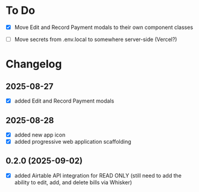 # To Do

- [x] Move Edit and Record Payment modals to their own component classes

- [ ] Move secrets from .env.local to somewhere server-side (Vercel?)

# Changelog

## 2025-08-27

- [x] added Edit and Record Payment modals

## 2025-08-28

- [x] added new app icon
- [x] added progressive web application scaffolding

## 0.2.0 (2025-09-02)

- [x] added Airtable API integration for READ ONLY (still need to add the ability to edit, add, and delete bills via Whisker)